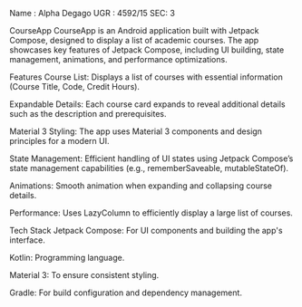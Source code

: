 Name : Alpha Degago
UGR : 4592/15
SEC: 3


CourseApp
CourseApp is an Android application built with Jetpack Compose, designed to display a list of academic courses. The app showcases key features of Jetpack Compose, including UI building, state management, animations, and performance optimizations.

Features
Course List: Displays a list of courses with essential information (Course Title, Code, Credit Hours).

Expandable Details: Each course card expands to reveal additional details such as the description and prerequisites.

Material 3 Styling: The app uses Material 3 components and design principles for a modern UI.

State Management: Efficient handling of UI states using Jetpack Compose’s state management capabilities (e.g., rememberSaveable, mutableStateOf).

Animations: Smooth animation when expanding and collapsing course details.

Performance: Uses LazyColumn to efficiently display a large list of courses.

Tech Stack
Jetpack Compose: For UI components and building the app's interface.

Kotlin: Programming language.

Material 3: To ensure consistent styling.

Gradle: For build configuration and dependency management.
